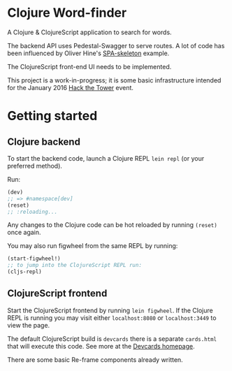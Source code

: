 # Clojure Word-finder #

A Clojure & ClojureScript application to search for words.

The backend API uses Pedestal-Swagger to serve routes.  A lot of code has been influenced by Oliver Hine's [SPA-skeleton](https://github.com/oliyh/spa-skeleton) example.

The ClojureScript front-end UI needs to be implemented.

This project is a work-in-progress; it is some basic infrastructure intended for the January 2016 [Hack the Tower](http://hackthetower.co.uk/) event.

# Getting started #

## Clojure backend ##

To start the backend code, launch a Clojure REPL `lein repl` (or your preferred method).

Run:
```clojure
(dev)
;; => #namespace[dev]
(reset)
;; :reloading...
```
Any changes to the Clojure code can be hot reloaded by running `(reset)` once again.

You may also run figwheel from the same REPL by running:
```clojure
(start-figwheel!)
;; to jump into the ClojureScript REPL run:
(cljs-repl)
```

## ClojureScript frontend ##
Start the ClojureScript frontend by running `lein figwheel`.  If the Clojure REPL is running you may visit either `localhost:8080` or `localhost:3449` to view the page.

The default ClojureScript build is `devcards` there is a separate `cards.html` that will execute this code.  See more at the [Devcards homepage](https://github.com/bhauman/devcards).

There are some basic Re-frame components already written.
